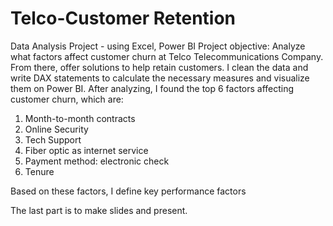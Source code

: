 # Telco-Customer Retention 
Data Analysis Project - using Excel, Power BI
Project objective: Analyze what factors affect customer churn at Telco Telecommunications Company. From there, offer solutions to help retain customers. 
I clean the data and write DAX statements to calculate the necessary measures and visualize them on Power BI. After analyzing, I found the top 6 factors affecting customer churn, which are:
1. Month-to-month contracts
2. Online Security
3. Tech Support
4. Fiber optic as internet service
5. Payment method: electronic check
6. Tenure

Based on these factors, I define key performance factors 

The last part is to make slides and present.
